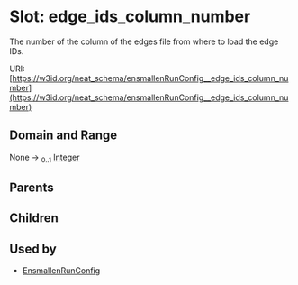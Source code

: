 
# Slot: edge_ids_column_number


The number of the column of the edges file from where to load the edge IDs.

URI: [https://w3id.org/neat_schema/ensmallenRunConfig__edge_ids_column_number](https://w3id.org/neat_schema/ensmallenRunConfig__edge_ids_column_number)


## Domain and Range

None &#8594;  <sub>0..1</sub> [Integer](types/Integer.md)

## Parents


## Children


## Used by

 * [EnsmallenRunConfig](EnsmallenRunConfig.md)
